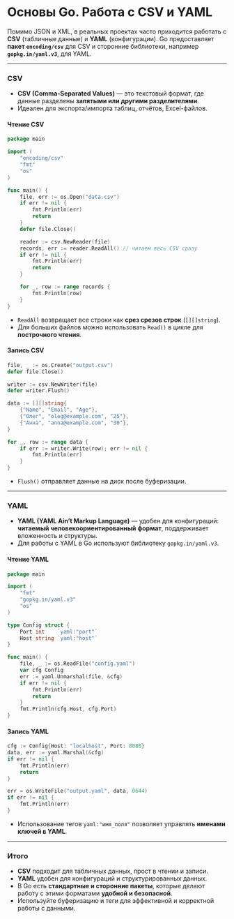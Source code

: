 # Основы Go. Работа с CSV и YAML

Помимо JSON и XML, в реальных проектах часто приходится работать с **CSV** (табличные данные) и **YAML** (конфигурации). Go предоставляет **пакет `encoding/csv`** для CSV и сторонние библиотеки, например **`gopkg.in/yaml.v3`**, для YAML.

---

### CSV

* **CSV (Comma-Separated Values)** — это текстовый формат, где данные разделены **запятыми или другими разделителями**.
* Идеален для экспорта/импорта таблиц, отчётов, Excel-файлов.

#### Чтение CSV

```go
package main

import (
    "encoding/csv"
    "fmt"
    "os"
)

func main() {
    file, err := os.Open("data.csv")
    if err != nil {
        fmt.Println(err)
        return
    }
    defer file.Close()

    reader := csv.NewReader(file)
    records, err := reader.ReadAll() // читаем весь CSV сразу
    if err != nil {
        fmt.Println(err)
        return
    }

    for _, row := range records {
        fmt.Println(row)
    }
}
```

* `ReadAll` возвращает все строки как **срез срезов строк** (`[][]string`).
* Для больших файлов можно использовать `Read()` в цикле для **построчного чтения**.

#### Запись CSV

```go
file, _ := os.Create("output.csv")
defer file.Close()

writer := csv.NewWriter(file)
defer writer.Flush()

data := [][]string{
    {"Name", "Email", "Age"},
    {"Олег", "oleg@example.com", "25"},
    {"Анна", "anna@example.com", "30"},
}

for _, row := range data {
    if err := writer.Write(row); err != nil {
        fmt.Println(err)
    }
}
```

* `Flush()` отправляет данные на диск после буферизации.

---

### YAML

* **YAML (YAML Ain’t Markup Language)** — удобен для конфигураций: **читаемый человекоориентированный формат**, поддерживает вложенность и структуры.
* Для работы с YAML в Go используют библиотеку `gopkg.in/yaml.v3`.

#### Чтение YAML

```go
package main

import (
    "fmt"
    "gopkg.in/yaml.v3"
    "os"
)

type Config struct {
    Port int    `yaml:"port"`
    Host string `yaml:"host"`
}

func main() {
    file, _ := os.ReadFile("config.yaml")
    var cfg Config
    err := yaml.Unmarshal(file, &cfg)
    if err != nil {
        fmt.Println(err)
        return
    }
    fmt.Println(cfg.Host, cfg.Port)
}
```

#### Запись YAML

```go
cfg := Config{Host: "localhost", Port: 8080}
data, err := yaml.Marshal(&cfg)
if err != nil {
    fmt.Println(err)
    return
}

err = os.WriteFile("output.yaml", data, 0644)
if err != nil {
    fmt.Println(err)
}
```

* Использование тегов `yaml:"имя_поля"` позволяет управлять **именами ключей в YAML**.

---

### Итого

* **CSV** подходит для табличных данных, прост в чтении и записи.
* **YAML** удобен для конфигураций и структурированных данных.
* В Go есть **стандартные и сторонние пакеты**, которые делают работу с этими форматами **удобной и безопасной**.
* Используйте буферизацию и теги для эффективной и корректной работы с данными.